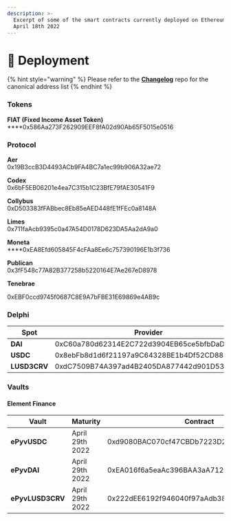 ```yaml
---
description: >-
  Excerpt of some of the smart contracts currently deployed on Ethereum as of
  April 18th 2022
---
```


# 💾 Deployment

{% hint style="warning" %}
Please refer to the [**Changelog**](https://github.com/fiatdao/changelog) repo for the canonical address list
{% endhint %}

### Tokens

**FIAT (Fixed Income Asset Token)**\
****0x586Aa273F262909EEF8fA02d90Ab65F5015e0516

### Protocol

**Aer**\
0x19B3ccB3D4493ACb9FA4BC7a1ec99b906A32ae72

**Codex**\
0x6bF5EB06201e4ea7C315b1C23BfE79fAE30541F9

**Collybus**\
0xD503383fFABbec8Eb85eAED448fE1fFEc0a8148A

**Limes**\
0x711faAcb9395c0a47A54D0178D623DA5Aa2dA9a0

**Moneta**\
****0xEA8Efd605845F4cFAa8Ee6c757390196E1b3f736

**Publican**\
0x3fF548c77A82B377258b5220164E7Ae267eD8978

**Tenebrae**

0xEBF0ccd9745f0687C8E9A7bFBE31E69869e4AB9c

### Delphi

| Spot         | Provider                                   | Relayer                                    |
| ------------ | ------------------------------------------ | ------------------------------------------ |
| **DAI**      | 0xC60a780d62314E2C722d3904EB65ce5bfbDaDBf1 | 0x76DC496b194980bFe45733aF15071cc92740A8Be |
| **USDC**     | 0x8ebFb8d1d6f21197a9C64328BE1b4Df52CD88F95 | 0x9BeE1A78599915aeD57e637b9cB1DC4b4148fee6 |
| **LUSD3CRV** | 0xdC7509B74A397ad4B2405DA877442d901D535037 | 0x0fd3bA76708C3B62C59882629405cF79B214079D |

### **Vaults**

#### **Element Finance**

| Vault            | Maturity        | Contract                                   |
| ---------------- | --------------- | ------------------------------------------ |
| **ePyvUSDC**     | April 29th 2022 | 0xd9080BAC070cf47CBDb7223D2440cF8E978e6b45 |
| **ePyvDAI**      | April 29th 2022 | 0xEA016f6a5eaAc396BAA3aA712E8d3f20764cbb1f |
| **ePyvLUSD3CRV** | April 29th 2022 | 0x222dEE6192f946040f97aAdb386FAfa4e6310Cdc |
